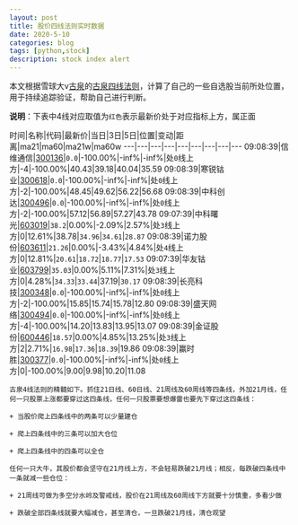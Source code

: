 ```yaml
---
layout: post
title: 股价四线法则实时数据
date: 2020-5-10
categories: blog
tags: [python,stock]
description: stock index alert
---
```



本文根据雪球大v[古泉](https://xueqiu.com/u/7148646888)的[古泉四线法则](https://xueqiu.com/7148646888/130498192)，计算了自己的一些自选股当前所处位置，用于持续追踪验证，帮助自己进行判断。

**说明**：下表中4线对应取值为`红色`表示最新价处于对应指标上方，属正面

时间|名称|代码|最新价|当日|3日|5日|位置|变动|距离|ma21|ma60|ma21w|ma60w
---|---|---|---|---|---|---|---|---
09:08:39|信维通信|[300136](https://xueqiu.com/S/SZ300136)|`0.0`|-100.00%|-inf%|-inf%|处`0`线上方|-4|-100.00%|40.43|39.18|40.04|35.59
09:08:39|寒锐钴业|[300618](https://xueqiu.com/S/SZ300618)|`0.0`|-100.00%|-inf%|-inf%|处`0`线上方|-2|-100.00%|48.45|49.62|56.22|56.68
09:08:39|中科创达|[300496](https://xueqiu.com/S/SZ300496)|`0.0`|-100.00%|-inf%|-inf%|处`0`线上方|-2|-100.00%|57.12|56.89|57.27|43.78
09:07:39|中科曙光|[603019](https://xueqiu.com/S/SH603019)|`38.2`|0.00%|-2.09%|2.57%|处`3`线上方|0|12.61%|38.78|`34.96`|`34.61`|`28.87`
09:08:39|诺力股份|[603611](https://xueqiu.com/S/SH603611)|`21.26`|0.00%|-3.43%|4.84%|处`4`线上方|0|12.81%|`20.61`|`18.72`|`18.77`|`17.53`
09:07:39|华友钴业|[603799](https://xueqiu.com/S/SH603799)|`35.03`|0.00%|5.11%|7.31%|处`3`线上方|0|4.28%|`34.33`|`33.44`|37.19|`30.17`
09:08:39|长亮科技|[300348](https://xueqiu.com/S/SZ300348)|`0.0`|-100.00%|-inf%|-inf%|处`0`线上方|-2|-100.00%|15.85|15.74|15.78|12.80
09:08:39|盛天网络|[300494](https://xueqiu.com/S/SZ300494)|`0.0`|-100.00%|-inf%|-inf%|处`0`线上方|-4|-100.00%|14.20|13.83|13.95|13.07
09:08:39|金证股份|[600446](https://xueqiu.com/S/SH600446)|`18.57`|0.00%|4.85%|13.25%|处`3`线上方|2|2.71%|`16.98`|`17.36`|`18.39`|19.86
09:08:39|赢时胜|[300377](https://xueqiu.com/S/SZ300377)|`0.0`|-100.00%|-inf%|-inf%|处`0`线上方|0|-100.00%|9.00|9.98|10.20|11.08

```
古泉4线法则的精髓如下。抓住21日线、60日线、21周线及60周线等四条线，外加21月线，任何一只股票上涨都要穿过这四条线，任何一只股票要想爆雷也要先下穿过这四条线：

+ 当股价爬上四条线中的两条可以少量建仓

+ 爬上四条线中的三条可以加大仓位

+ 爬上四条线中的四条可以全仓

任何一只大牛，其股价都会坚守在21月线上方，不会轻易跌破21月线；相反，每跌破四条线中一条就减一些仓位：

+ 21周线可做为多空分水岭及警戒线，股价在21周线及60周线下方就要十分慎重，多看少做

+ 跌破全部四条线就要大幅减仓，甚至清仓，一旦跌破21月线，清仓观望
```